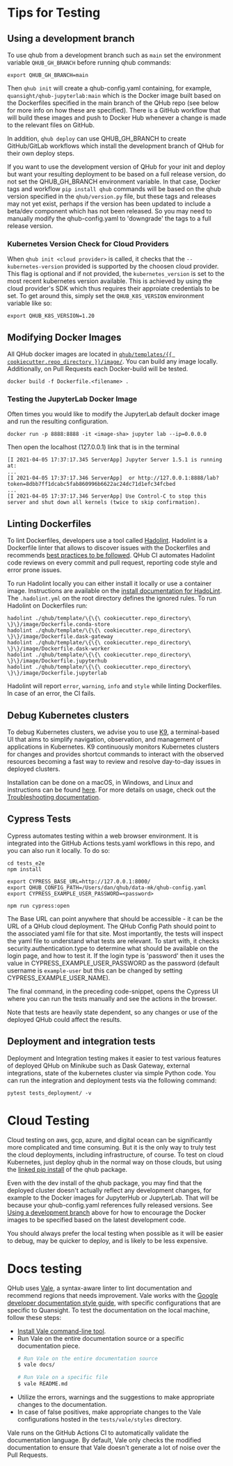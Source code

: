 # Tips for Testing

## Using a development branch

To use qhub from a development branch such as `main` set the environment variable `QHUB_GH_BRANCH` before running qhub commands:

```
export QHUB_GH_BRANCH=main
```

Then `qhub init` will create a qhub-config.yaml containing, for example, `quansight/qhub-jupyterlab:main` which is the Docker image built based on the Dockerfiles specified in the main branch of the QHub repo (see below for more info on how these are specified). There is a GitHub workflow that will build these images and push to Docker Hub whenever a change is made to the relevant files on GitHub.

In addition, `qhub deploy` can use QHUB_GH_BRANCH to create GitHub/GitLab workflows which install the development branch of QHub for their own deploy steps.

If you want to use the development version of QHub for your init and deploy but want your resulting deployment to be based on a full release version, do not set the QHUB_GH_BRANCH environment variable. In that case, Docker tags and workflow `pip install qhub` commands will be based on the qhub version specified in the `qhub/version.py` file, but these tags and releases may not yet exist,
perhaps if the version has been updated to include a beta/dev component which has not been released. So you may need to manually modify the qhub-config.yaml to 'downgrade' the tags to a full release version.

### Kubernetes Version Check for Cloud Providers

When `qhub init <cloud provider>` is called, it checks that the `--kubernetes-version` provided is supported by the choosen cloud provider. This flag is optional and if not provided, the `kubernetes_version` is set to the most recent kubernetes version available. This is achieved by using the cloud provider's SDK which thus requires their approiate credentials to be set. To get around this, simply set the `QHUB_K8S_VERSION` environment variable like so:

```
export QHUB_K8S_VERSION=1.20
```

## Modifying Docker Images

All QHub docker images are located in [`qhub/templates/{{
cookiecutter.repo_directory
}}/image/`](https://github.com/Quansight/qhub-cloud/tree/main/qhub/template/%7B%7B%20cookiecutter.repo_directory%20%7D%7D/image). You
can build any image locally. Additionally, on Pull Requests each
Docker-build will be tested.

```shell
docker build -f Dockerfile.<filename> .
```

### Testing the JupyterLab Docker Image

Often times you would like to modify the JupyterLab default docker image and run the resulting configuration.

```shell
docker run -p 8888:8888 -it <image-sha> jupyter lab --ip=0.0.0.0
```

Then open the localhost (127.0.0.1) link that is in the terminal

```shell
[I 2021-04-05 17:37:17.345 ServerApp] Jupyter Server 1.5.1 is running at:
...
[I 2021-04-05 17:37:17.346 ServerApp]  or http://127.0.0.1:8888/lab?token=8dbb7ff1dcabc5fab860996b6622ac24dc71d1efc34fcbed
...
[I 2021-04-05 17:37:17.346 ServerApp] Use Control-C to stop this server and shut down all kernels (twice to skip confirmation).
```

## Linting Dockerfiles

To lint Dockerfiles, developers use a tool called [Hadolint](https://github.com/hadolint/hadolint). Hadolint is a Dockerfile linter that allows to discover issues with the Dockerfiles and recommends [best practices to be followed](https://docs.docker.com/develop/develop-images/dockerfile_best-practices/). QHub CI automates Hadolint code reviews on every commit and pull request, reporting code style and error prone issues.

To run Hadolint locally you can either install it locally or use a container image. Instructions are available on the [install documentation for HadoLint](https://github.com/hadolint/hadolint#install). The `.hadolint.yml` on the root directory defines the ignored rules. To run Hadolint on Dockerfiles run:

```shell
hadolint ./qhub/template/\{\{\ cookiecutter.repo_directory\ \}\}/image/Dockerfile.conda-store
hadolint ./qhub/template/\{\{\ cookiecutter.repo_directory\ \}\}/image/Dockerfile.dask-gateway
hadolint ./qhub/template/\{\{\ cookiecutter.repo_directory\ \}\}/image/Dockerfile.dask-worker
hadolint ./qhub/template/\{\{\ cookiecutter.repo_directory\ \}\}/image/Dockerfile.jupyterhub
hadolint ./qhub/template/\{\{\ cookiecutter.repo_directory\ \}\}/image/Dockerfile.jupyterlab
```

Hadolint will report `error`, `warning`, `info` and `style` while linting Dockerfiles. In case of an error, the CI fails.

## Debug Kubernetes clusters

To debug Kubernetes clusters, we advise you to use [K9](https://k9scli.io/), a terminal-based UI that aims to simplify navigation, observation, and management of applications in Kubernetes. K9 continuously monitors Kubernetes clusters for changes and provides shortcut commands to interact with the observed resources becoming a fast way to review and resolve day-to-day issues in deployed clusters.

Installation can be done on a macOS, in Windows, and Linux and instructions can be found [here](https://github.com/derailed/k9s). For more details on usage, check out the [Troubleshooting documentation](https://docs.qhub.dev/en/stable/source/admin_guide/troubleshooting.html#debug-your-kubernetes-cluster).

## Cypress Tests

Cypress automates testing within a web browser environment. It is integrated into the GitHub Actions tests.yaml workflows in this repo, and  you can also run it locally. To do so:

```shell
cd tests_e2e
npm install

export CYPRESS_BASE_URL=http://127.0.0.1:8000/
export QHUB_CONFIG_PATH=/Users/dan/qhub/data-mk/qhub-config.yaml
export CYPRESS_EXAMPLE_USER_PASSWORD=<password>

npm run cypress:open
```

The Base URL can point anywhere that should be accessible - it can be the URL of a QHub cloud deployment. The QHub Config Path should point to the associated yaml file for that site. Most importantly, the tests will inspect the yaml file to understand what tests are relevant. To start with, it checks security.authentication.type to determine what should be available on the login page, and  how to test it. If the login type is 'password' then it uses the value in CYPRESS_EXAMPLE_USER_PASSWORD as the password (default username is
`example-user` but this can be changed by setting CYPRESS_EXAMPLE_USER_NAME).

The final command, in the preceding code-snippet, opens the Cypress UI where you can run the tests manually and see the actions in the browser.

Note that tests are heavily state dependent, so any changes or use of the deployed QHub could affect the results.

## Deployment and integration tests

Deployment and Integration testing makes it easier to test various features of deployed QHub on Minikube such as Dask Gateway, external integrations, state of the kubernetes cluster via
simple Python code. You can run the integration and deployment tests via the following command:

```shell
pytest tests_deployment/ -v
```

# Cloud Testing

Cloud testing on aws, gcp, azure, and digital ocean can be significantly more complicated and time consuming. But it is the only way to truly test the cloud deployments, including infrastructure, of course. To test on cloud Kubernetes, just deploy qhub in the normal way on those clouds, but using the [linked pip install](./index.md) of the qhub package.

Even with the dev install of the qhub package, you may find that the deployed cluster doesn't actually reflect any development changes, for example to the Docker images for JupyterHub or JupyterLab. That will be because your qhub-config.yaml references fully released versions. See [Using a development branch](#using-a-development-branch) above for how to encourage the Docker images to be specified based on the latest development code.

You should always prefer the local testing when possible as it will be easier to debug, may be quicker to deploy, and is likely to be less expensive.

# Docs testing

QHub uses [Vale](https://github.com/errata-ai/vale), a syntax-aware linter to lint documentation and recommend regions that needs improvement. Vale works with the [Google developer documentation style guide](https://developers.google.com/style), with specific configurations that are specific to Quansight. To test the documentation on the local machine, follow these steps:

- [Install Vale command-line tool](https://docs.errata.ai/vale/install).
- Run Vale on the entire documentation source or a specific documentation piece.
  ```sh
  # Run Vale on the entire documentation source
  $ vale docs/

  # Run Vale on a specific file
  $ vale README.md
  ```
- Utilize the errors, warnings and the suggestions to make appropriate changes to the documentation.
- In case of false positives, make appropriate changes to the Vale configurations hosted in the `tests/vale/styles` directory.

Vale runs on the GitHub Actions CI to automatically validate the documentation language. By default, Vale only checks the modified documentation to ensure that Vale doesn't generate a lot of noise over the Pull Requests.

